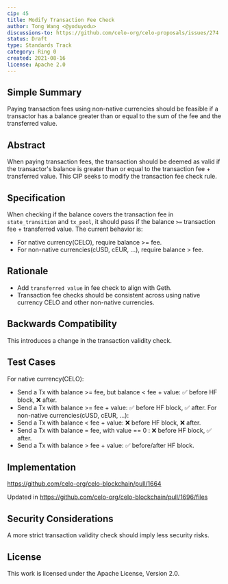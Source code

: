 ```yaml
---
cip: 45
title: Modify Transaction Fee Check
author: Tong Wang <@yoduyodu>
discussions-to: https://github.com/celo-org/celo-proposals/issues/274
status: Draft
type: Standards Track
category: Ring 0
created: 2021-08-16
license: Apache 2.0
---
```


## Simple Summary
Paying transaction fees using non-native currencies should be feasible if a transactor has a balance greater than or equal to the sum of the fee and the transferred value.

## Abstract
When paying transaction fees, the transaction should be deemed as valid if the transactor's balance is greater than or equal to the transaction fee + transferred value. This CIP seeks to modify the transaction fee check rule.

## Specification
When checking if the balance covers the transaction fee in `state_transition` and `tx_pool`, it should pass if the balance `>=` transaction fee + transferred value. The current behavior is:
- For native currency(CELO), require balance >= fee.
- For non-native currencies(cUSD, cEUR, ...), require balance > fee.

## Rationale
- Add `transferred value` in fee check to align with Geth.
- Transaction fee checks should be consistent across using native currency CELO and other non-native currencies.

## Backwards Compatibility
This introduces a change in the transaction validity check.

## Test Cases
For native currency(CELO):
- Send a Tx with balance >= fee, but balance < fee + value: :white_check_mark: before HF block, :x: after.
- Send a Tx with balance >= fee + value: :white_check_mark: before HF block, :white_check_mark: after.
For non-native currencies(cUSD, cEUR, ...):
- Send a Tx with balance < fee + value: :x: before HF block, :x: after.
- Send a Tx with balance = fee, with value == 0 : :x: before HF block, :white_check_mark: after.
- Send a Tx with balance > fee + value: :white_check_mark: before/after HF block.

## Implementation
https://github.com/celo-org/celo-blockchain/pull/1664

Updated in https://github.com/celo-org/celo-blockchain/pull/1696/files

## Security Considerations
A more strict transaction validity check should imply less security risks.

## License
This work is licensed under the Apache License, Version 2.0.
